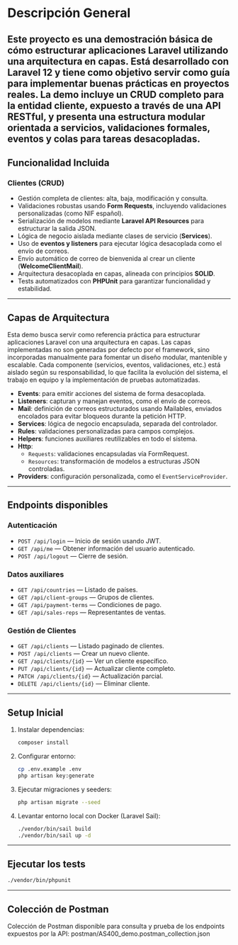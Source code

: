 # Descripción General

Este proyecto es una demostración básica de cómo estructurar aplicaciones Laravel utilizando una arquitectura en capas. Está desarrollado con Laravel 12 y tiene como objetivo servir como guía para implementar buenas prácticas en proyectos reales.
La demo incluye un CRUD completo para la entidad cliente, expuesto a través de una API RESTful, y presenta una estructura modular orientada a servicios, validaciones formales, eventos y colas para tareas desacopladas.
---

## Funcionalidad Incluida

### Clientes (CRUD)

- Gestión completa de clientes: alta, baja, modificación y consulta.
- Validaciones robustas usando **Form Requests**, incluyendo validaciones personalizadas (como NIF español).
- Serialización de modelos mediante **Laravel API Resources** para estructurar la salida JSON.
- Lógica de negocio aislada mediante clases de servicio (**Services**).
- Uso de **eventos y listeners** para ejecutar lógica desacoplada como el envío de correos.
- Envío automático de correo de bienvenida al crear un cliente (**WelcomeClientMail**).
- Arquitectura desacoplada en capas, alineada con principios **SOLID**.
- Tests automatizados con **PHPUnit** para garantizar funcionalidad y estabilidad.

---

## Capas de Arquitectura

Esta demo busca servir como referencia práctica para estructurar aplicaciones Laravel con una arquitectura en capas. Las capas implementadas no son generadas por defecto por el framework, sino incorporadas manualmente para fomentar un diseño modular, mantenible y escalable.
Cada componente (servicios, eventos, validaciones, etc.) está aislado según su responsabilidad, lo que facilita la evolución del sistema, el trabajo en equipo y la implementación de pruebas automatizadas.

- **Events**: para emitir acciones del sistema de forma desacoplada.
- **Listeners**: capturan y manejan eventos, como el envío de correos.
- **Mail**: definición de correos estructurados usando Mailables, enviados encolados para evitar bloqueos durante la petición HTTP.
- **Services**: lógica de negocio encapsulada, separada del controlador.
- **Rules**: validaciones personalizadas para campos complejos.
- **Helpers**: funciones auxiliares reutilizables en todo el sistema.
- **Http**:
  - `Requests`: validaciones encapsuladas vía FormRequest.
  - `Resources`: transformación de modelos a estructuras JSON controladas.
- **Providers**: configuración personalizada, como el `EventServiceProvider`.

---

## Endpoints disponibles

### Autenticación

- `POST /api/login` — Inicio de sesión usando JWT.
- `GET /api/me` — Obtener información del usuario autenticado.
- `POST /api/logout` — Cierre de sesión.

### Datos auxiliares

- `GET /api/countries` — Listado de países.
- `GET /api/client-groups` — Grupos de clientes.
- `GET /api/payment-terms` — Condiciones de pago.
- `GET /api/sales-reps` — Representantes de ventas.

### Gestión de Clientes

- `GET /api/clients` — Listado paginado de clientes.
- `POST /api/clients` — Crear un nuevo cliente.
- `GET /api/clients/{id}` — Ver un cliente específico.
- `PUT /api/clients/{id}` — Actualizar cliente completo.
- `PATCH /api/clients/{id}` — Actualización parcial.
- `DELETE /api/clients/{id}` — Eliminar cliente.

---

## Setup Inicial

1. Instalar dependencias:
   ```bash
   composer install
   ```

2. Configurar entorno:
   ```bash
   cp .env.example .env
   php artisan key:generate
   ```

3. Ejecutar migraciones y seeders:
   ```bash
   php artisan migrate --seed
   ```

4. Levantar entorno local con Docker (Laravel Sail):
   ```bash
   ./vendor/bin/sail build
   ./vendor/bin/sail up -d
   ```

---

## Ejecutar los tests

```bash
./vendor/bin/phpunit
```

---
## Colección de Postman
Colección de Postman disponible para consulta y prueba de los endpoints expuestos por la API:
postman/AS400_demo.postman_collection.json
